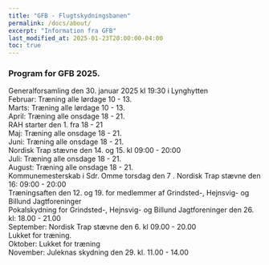 ```yaml
---
title: "GFB - Flugtskydningsbanen"
permalink: /docs/about/
excerpt: "Information fra GFB"
last_modified_at: 2025-01-23T20:00:00-04:00
toc: true
---
```

### Program for GFB 2025.
Generalforsamling den 30. januar 2025 kl 19:30 i Lynghytten   
Februar: Træning alle lørdage 10 - 13.   
Marts: Træning alle lørdage 10 - 13.  
April: Træning alle onsdage 18 - 21.    
        RAH starter den 1. fra 18 - 21   
Maj: Træning alle onsdage 18 - 21.  
Juni: Træning alle onsdage 18 - 21.   
      Nordisk Trap stævne den 14. og 15. kl 09:00 - 20:00   
Juli: Træning alle onsdage 18 - 21.  
August: Træning alle onsdage 18 - 21.  
Kommunemesterskab i Sdr. Omme torsdag den 7   . 
Nordisk Trap stævne den 16: 09:00 - 20:00   
Træningsaften den 12. og 19. for medlemmer af Grindsted-, Hejnsvig- og Billund Jagtforeninger   
Pokalskydning for Grindsted-, Hejnsvig- og Billund Jagtforeninger den 26. kl: 18.00 - 21.00   
September: Nordisk Trap stævne den 6. kl 09.00 - 20.00   
Lukket for træning.   
Oktober: Lukket for træning   
November: Juleknas skydning den 29. kl. 11.00 - 14.00   
